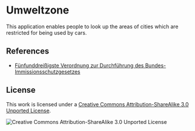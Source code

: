 Umweltzone
==========

This application enables people to look up the areas of cities
which are restricted for being used by cars.


References
----------
* [Fünfunddreißigste Verordnung zur Durchführung des Bundes-Immissionsschutzgesetzes][1]


License
-------

This work is licensed under a [Creative Commons Attribution-ShareAlike 3.0 Unported License][2].

![Creative Commons Attribution-ShareAlike 3.0 Unported License][3]


[1]: http://de.wikipedia.org/wiki/Verordnung_zum_Erlass_und_zur_%C3%84nderung_von_Vorschriften_%C3%BCber_die_Kennzeichnung_emissionsarmer_Kraftfahrzeuge#Feinstaubplakette
[2]: http://creativecommons.org/licenses/by-sa/3.0/
[3]: http://i.creativecommons.org/l/by-sa/3.0/88x31.png

